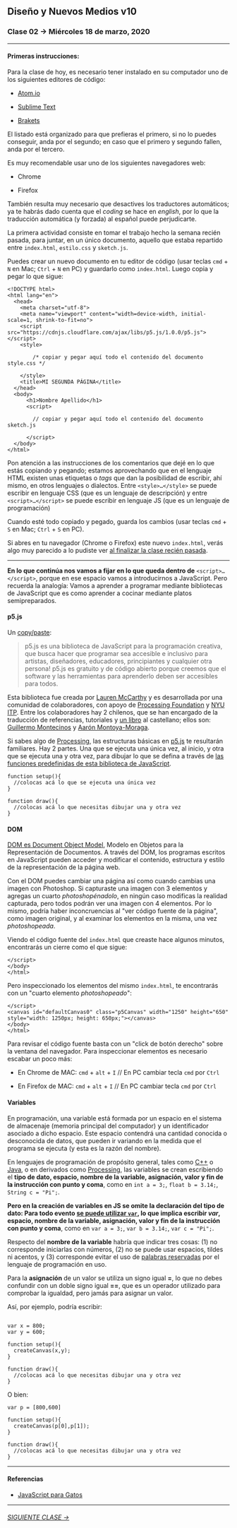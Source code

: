 ## Diseño y Nuevos Medios v10 

### Clase 02 → Miércoles 18 de marzo, 2020

- - - - - - - - - - - - - - - - - - - - - - - -

#### Primeras instrucciones:

Para la clase de hoy, es necesario tener instalado en su computador uno de los siguientes editores de código: 

- [Atom.io](https://atom.io/)

- [Sublime Text](https://www.sublimetext.com/)

- [Brakets](http://brackets.io/)

El listado está organizado para que prefieras el primero, si no lo puedes conseguir, anda por el segundo; en caso que el primero y segundo fallen, anda por el tercero.

Es muy recomendable usar uno de los siguientes navegadores web: 

- Chrome

- Firefox

También resulta muy necesario que desactives los traductores automáticos; ya te habrás dado cuenta que el *coding* se hace en *english*, por lo que la traducción automática (y forzada) al español puede perjudicarte.

La primera actividad consiste en tomar el trabajo hecho la semana recién pasada, para juntar, en un único documento, aquello que estaba repartido entre `index.html`, `estilo.css` y `sketch.js`.

Puedes crear un nuevo documento en tu editor de código (usar teclas `cmd` + `N` en Mac; `Ctrl` + `N` en PC) y guardarlo como `index.html`. Luego copia y pegar lo que sigue:

```
<!DOCTYPE html>
<html lang="en">
  <head>
    <meta charset="utf-8">
    <meta name="viewport" content="width=device-width, initial-scale=1, shrink-to-fit=no">
    <script src="https://cdnjs.cloudflare.com/ajax/libs/p5.js/1.0.0/p5.js"></script>
    <style>
    
    	/* copiar y pegar aquí todo el contenido del documento style.css */
    
    </style>
    <title>MI SEGUNDA PÁGINA</title>
  </head>
  <body>
      <h1>Nombre Apellido</h1>
      <script>

      	// copiar y pegar aquí todo el contenido del documento sketch.js
      
      </script>
  </body>
</html>
``` 

Pon atención a las instrucciones de los comentarios que dejé en lo que estás copiando y pegando; estamos aprovechando que en el lenguaje HTML existen unas etiquetas o *tags* que dan la posibilidad de escribir, ahí mismo, en otros lenguajes o dialectos. Entre `<style>…</style>` se puede escribir en lenguaje CSS (que es un lenguaje de descripción) y entre `<script>…</script>` se puede escribir en lenguaje JS (que es un lenguaje de programación)

Cuando esté todo copiado y pegado, guarda los cambios (usar teclas `cmd` + `S` en Mac; `Ctrl` + `S` en PC). 

Si abres en tu navegador (Chrome o Firefox) este nuevo `index.html`, verás algo muy parecido a lo pudiste ver [al finalizar la clase recién pasada](https://github.com/profesorfaco/dno037-2020/tree/gh-pages/clase-01#ejercicio).

- - - - - - - - - - - - - - - - - - - - - - - -

**En lo que continúa nos vamos a fijar en lo que queda dentro de** `<script>…</script>`, porque en ese espacio vamos a introducirnos a JavaScript. Pero recuerda la analogía: Vamos a aprender a programar mediante bibliotecas de JavaScript que es como aprender a cocinar mediante platos semipreparados.

#### p5.js

Un [copy/paste](https://p5js.org/es/):

> p5.js es una biblioteca de JavaScript para la programación creativa, que busca hacer que programar sea accesible e inclusivo para artistas, diseñadores, educadores, principiantes y cualquier otra persona! p5.js es gratuito y de código abierto porque creemos que el software y las herramientas para aprenderlo deben ser accesibles para todos.

Esta biblioteca fue creada por [Lauren McCarthy](http://lauren-mccarthy.com/) y es desarrollada por una comunidad de colaboradores, con apoyo de [Processing Foundation](https://processingfoundation.org/) y [NYU ITP](https://forms.tisch.nyu.edu/page/s/itp-landing). Entre los colaboradores hay 2 chilenos, que se han encargado de la traducción de referencias, tutoriales y [un libro](https://processingfoundation.press/product/introduccion-a-p5-js/) al castellano; ellos son: [Guillermo Montecinos](https://twitter.com/guillermolooped) y [Aarón Montoya-Moraga](https://twitter.com/montoyamoraga).

Si sabes algo de [Processing](https://processing.org/), las estructuras básicas en [p5.js](https://p5js.org/es/) te resultarán familiares. Hay 2 partes. Una que se ejecuta una única vez, al inicio, y otra que se ejecuta una y otra vez, para dibujar lo que se defina a través de [las funciones predefinidas de esta biblioteca de JavaScript](https://p5js.org/es/reference/).

```
function setup(){
  //colocas acá lo que se ejecuta una única vez
}

function draw(){
  //colocas acá lo que necesitas dibujar una y otra vez
}
```

#### DOM

[DOM es Document Object Model](https://www.w3schools.com/js/js_htmldom.asp), Modelo en Objetos para la Representación de Documentos. A través del DOM, los programas escritos en JavaScript pueden acceder y modificar el contenido, estructura y estilo de la representación de la página web.

Con el DOM puedes cambiar una página así como cuando cambias una imagen con Photoshop. Si capturaste una imagen con 3 elementos y agregas un cuarto *photoshopénadolo*, en ningún caso modificas la realidad capturada, pero todos podrán ver una imagen con 4 elementos. Por lo mismo, podría haber inconcruencias al "ver código fuente de la página", como imagen original, y al examinar los elementos en la misma, una vez *photoshopeada*.

Viendo el código fuente del `index.html` que creaste hace algunos minutos, encontrarás un cierre como el que sigue:

```
</script>
</body>
</html>
```

Pero inspeccionado los elementos del mismo `index.html`, te encontrarás con un "cuarto elemento *photoshopeado*":

```
</script>
<canvas id="defaultCanvas0" class="p5Canvas" width="1250" height="650" style="width: 1250px; height: 650px;"></canvas>
</body>
</html>
```

Para revisar el código fuente basta con un "click de botón derecho" sobre la ventana del navegador. Para inspeccionar elementos es necesario escabar un poco más:

- En Chrome de MAC: `cmd` + `alt` + `I` // En PC cambiar tecla `cmd` por `Ctrl` 

- En Firefox de MAC: `cmd` + `alt` + `I` // En PC cambiar tecla `cmd` por `Ctrl`  



#### Variables

En programación, una variable está formada por un espacio en el sistema de almacenaje (memoria principal del computador) y un identificador asociado a dicho espacio. Este espacio contendrá una cantidad conocida o desconocida de datos, que pueden ir variando en la medida que el programa se ejecuta (y esta es la razón del nombre). 

En lenguajes de programación de propósito general, tales como [C++](https://es.wikipedia.org/wiki/C%2B%2B) o [Java](https://es.wikipedia.org/wiki/Java_(lenguaje_de_programaci%C3%B3n)), o en derivados como [Processing](https://processing.org/), las variables se crean escribiendo el **tipo de dato, espacio, nombre de la variable, asignación, valor y fin de la instrucción con punto y coma**, como en `int a = 3;`, `float b = 3.14;`, `String c = "Pi";`.

**Pero en la creación de variables en JS se omite la declaración del tipo de dato: Para todo evento [se puede utilizar `var`](https://developer.mozilla.org/en-US/docs/Web/JavaScript/Reference/Statements#Declarations), lo que implica escribir *var*, espacio, nombre de la variable, asignación, valor y fin de la instrucción con punto y coma**, como en `var a = 3;`, `var b = 3.14;`, `var c = "Pi";`.

Respecto del **nombre de la variable** habría que indicar tres cosas: (1) no corresponde iniciarlas con números, (2) no se puede usar espacios, tildes ni acentos, y (3) corresponde evitar el uso de [palabras reservadas](https://developer.mozilla.org/es/docs/Web/JavaScript/Referencia/Palabras_Reservadas) por el lenguaje de programación en uso.

Para la **asignación** de un valor se utiliza un signo igual **=**, lo que no debes confundir con un doble signo igual **==**, que es un operador utilizado para comprobar la igualdad, pero jamás para asignar un valor.

Así, por ejemplo, podría escribir:

```

var x = 800;
var y = 600;

function setup(){
  createCanvas(x,y);
}

function draw(){
  //colocas acá lo que necesitas dibujar una y otra vez
}
```

O bien:

```
var p = [800,600]

function setup(){
  createCanvas(p[0],p[1]);
}

function draw(){
  //colocas acá lo que necesitas dibujar una y otra vez
}
```

- - - - - - -

#### Referencias

- [JavaScript para Gatos](https://jsparagatos.com/)

- - - - - - - 

###### [SIGUIENTE CLASE →](https://github.com/profesorfaco/dno037-2020/tree/gh-pages/clase-03)

